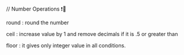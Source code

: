 // Number Operations ❗💫

round : round the number 

ceil : increase value by 1 and remove decimals if it is .5 or greater than

floor : it gives only integer value in all conditions.
